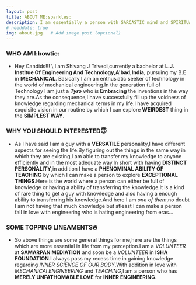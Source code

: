 ```yaml
---
layout: post
title: ABOUT ME:sparkles:
description: I am essentially a person with SARCASTIC mind and SPIRITUAL nature. Perpetually passionate about MECHANICAL TERMS.Having an Incessant love in teaching. # Add post description (optional)
# needdate: true
img: about.jpg   # Add image post (optional)
---
```


### **WHO AM I**:bowtie:
* Hey Candids!!! \\
I am Shivang J Trivedi,currently a bachelor at **L.J. Institue Of Engineering And Technology,A'bad,India**, pursuing my B.E in **MECHANICAL**.
Basically I am an enthusiatic seeker of technology in the world of mechanical engineering.In the generation full of Technology I am just a **_Tyro_** who is **Embracing** the inventions in the way they are.As the consequence,I have successfully fill up the voidness of knowledge regarding mechanical terms in my life.I have acquired exquisite vision in our routine by which I can explore **WEIRDEST** thing in the **SIMPLEST WAY**.

### **WHY YOU SHOULD INTERESTED**:innocent:
* As I have said I am a guy with a **VERSATILE** personality,I have different aspects for seeing the life.By figuring out the things in the same way in which they are existing,I am able to transfer my knowledge to anyone efficiently and in the most adequate way.In short with having **DISTINCT PERSONALITY**,in addition I have a **PHENOMINAL ABILITY OF TEACHING** by which I can make a person to explore **EXCEPTIONAL THINGS**.Here is the world where a person can either be full of knowledge or having a ability of transferring the knowledge.It is a kind of rare thing to get a guy with knowledge and also having a enough ability to transferring his knowledge.And here I am _one of them_,no doubt I am not having that much knowledge but atleast I can make a person fall in love with engineering who is hating engineering from eras...

### **SOME TOPPING LINEAMENTS**:fire:
* So above things are some general things for me,here are the things which are more essential in life from my perception.I am a _VOLUNTEER_ at **SAMARPAN MEDIATION** and soon be a _VOLUNTEER_ in **ISHA FOUNDATION**.I always pass my recess time in gaining knowledge regarding _INNER SCIENCE OF OUR BODY_.With addition in love with _MECHANICAl ENGINEERING_ and _TEACHING_,I am a person who has **MERELY UNFATHOMABLE LOVE** for **INNER ENGINEERING**.   
